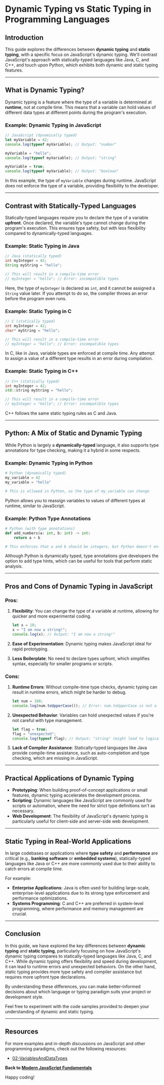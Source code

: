 # Dynamic Typing vs Static Typing in Programming Languages

## Introduction

This guide explores the differences between **dynamic typing** and **static typing**, with a specific focus on JavaScript's dynamic typing. We'll contrast JavaScript's approach with statically-typed languages like Java, C, and C++, and touch upon Python, which exhibits both dynamic and static typing features.

---

## What is Dynamic Typing?

Dynamic typing is a feature where the type of a variable is determined at **runtime**, not at compile time. This means that a variable can hold values of different data types at different points during the program's execution.

### Example: Dynamic Typing in JavaScript

```javascript
// JavaScript (dynamically typed)
let myVariable = 42;
console.log(typeof myVariable); // Output: "number"

myVariable = "hello";
console.log(typeof myVariable); // Output: "string"

myVariable = true;
console.log(typeof myVariable); // Output: "boolean"
```

In this example, the type of `myVariable` changes during runtime. JavaScript does not enforce the type of a variable, providing flexibility to the developer.

---

## Contrast with Statically-Typed Languages

Statically-typed languages require you to declare the type of a variable **upfront**. Once declared, the variable's type cannot change during the program's execution. This ensures type safety, but with less flexibility compared to dynamically-typed languages.

### Example: Static Typing in Java

```java
// Java (statically typed)
int myInteger = 42;
String myString = "hello";

// This will result in a compile-time error
// myInteger = "hello"; // Error: incompatible types
```

Here, the type of `myInteger` is declared as `int`, and it cannot be assigned a `String` value later. If you attempt to do so, the compiler throws an error before the program even runs.

### Example: Static Typing in C

```c
// C (statically typed)
int myInteger = 42;
char* myString = "hello";

// This will result in a compile-time error
// myInteger = "hello"; // Error: incompatible types
```

In C, like in Java, variable types are enforced at compile time. Any attempt to assign a value of a different type results in an error during compilation.

### Example: Static Typing in C++

```cpp
// C++ (statically typed)
int myInteger = 42;
std::string myString = "hello";

// This will result in a compile-time error
// myInteger = "hello"; // Error: incompatible types
```

C++ follows the same static typing rules as C and Java.

---

## Python: A Mix of Static and Dynamic Typing

While Python is largely a **dynamically-typed** language, it also supports type annotations for type checking, making it a hybrid in some respects.

### Example: Dynamic Typing in Python

```python
# Python (dynamically typed)
my_variable = 42
my_variable = "hello"

# This is allowed in Python, as the type of my_variable can change
```

Python allows you to reassign variables to values of different types at runtime, similar to JavaScript.

### Example: Python Type Annotations

```python
# Python (with type annotations)
def add_numbers(a: int, b: int) -> int:
    return a + b

# This enforces that a and b should be integers, but Python doesn't enforce it at runtime.
```

Although Python is dynamically typed, type annotations give developers the option to add type hints, which can be useful for tools that perform static analysis.

---

## Pros and Cons of Dynamic Typing in JavaScript

### Pros:

1. **Flexibility**: You can change the type of a variable at runtime, allowing for quicker and more experimental coding.

   ```javascript
   let x = 10;
   x = "I am now a string!";
   console.log(x); // Output: "I am now a string!"
   ```

2. **Ease of Experimentation**: Dynamic typing makes JavaScript ideal for rapid prototyping.

3. **Less Boilerplate**: No need to declare types upfront, which simplifies syntax, especially for smaller programs or scripts.

### Cons:

1. **Runtime Errors**: Without compile-time type checks, dynamic typing can result in runtime errors, which might be harder to debug.

   ```javascript
   let num = 100;
   console.log(num.toUpperCase()); // Error: num.toUpperCase is not a function
   ```

2. **Unexpected Behavior**: Variables can hold unexpected values if you're not careful with type management.

   ```javascript
   let flag = true;
   flag = "unexpected";
   console.log(typeof flag); // Output: "string" (might lead to logical errors)
   ```

3. **Lack of Compiler Assistance**: Statically-typed languages like Java provide compile-time assistance, such as auto-completion and type checking, which are missing in JavaScript.

---

## Practical Applications of Dynamic Typing

- **Prototyping**: When building proof-of-concept applications or small features, dynamic typing accelerates the development process.
- **Scripting**: Dynamic languages like JavaScript are commonly used for scripts or automation, where the need for strict type definitions isn't as necessary.
- **Web Development**: The flexibility of JavaScript's dynamic typing is particularly useful for client-side and server-side web development.

---

## Static Typing in Real-World Applications

In large codebases or applications where **type safety** and **performance** are critical (e.g., **banking software** or **embedded systems**), statically-typed languages like Java or C++ are more commonly used due to their ability to catch errors at compile time.

For example:

- **Enterprise Applications**: Java is often used for building large-scale, enterprise-level applications due to its strong type enforcement and performance optimizations.
- **Systems Programming**: C and C++ are preferred in system-level programming, where performance and memory management are crucial.

---

## Conclusion

In this guide, we have explored the key differences between **dynamic typing** and **static typing**, particularly focusing on how JavaScript's dynamic typing compares to statically-typed languages like Java, C, and C++. While dynamic typing offers flexibility and speed during development, it can lead to runtime errors and unexpected behaviors. On the other hand, static typing provides more type safety and compiler assistance but requires more upfront type declarations.

By understanding these differences, you can make better-informed decisions about which language or typing paradigm suits your project or development style.

Feel free to experiment with the code samples provided to deepen your understanding of dynamic and static typing.

---

## Resources

For more examples and in-depth discussions on JavaScript and other programming paradigms, check out the following resources:

- [02-VariablesAndDataTypes](https://github.com/GunaPalanivel/Modern-JavaScript-Fundamentals/tree/main/02-VariablesAndDataTypes)

**Back to [Modern JavaScript Fundamentals](https://gunapalanivel.github.io/Modern-JavaScript-Fundamentals/)**

Happy coding!
